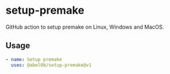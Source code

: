 # setup-premake
GitHub action to setup premake on Linux, Windows and MacOS.

## Usage
```yaml
- name: Setup premake
  uses: @abel0b/setup-premake@v1
```
